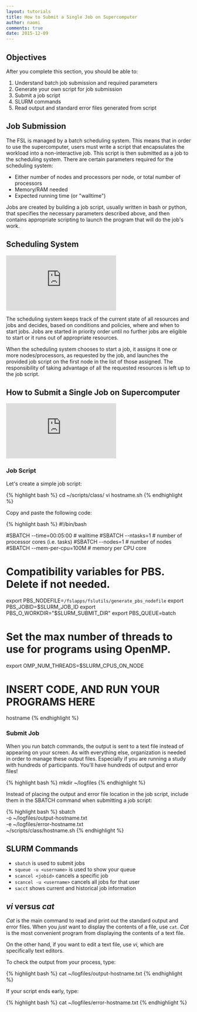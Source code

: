 ```yaml
---
layout: tutorials
title: How to Submit a Single Job on Supercomputer
author: naomi  
comments: true
date: 2015-12-09
---
```


## Objectives

After you complete this section, you should be able to:

1. Understand batch job submission and required parameters
2. Generate your own script for job submission
3. Submit a job script
4. SLURM commands
5. Read output and standard error files generated from script

## Job Submission

The FSL is managed by a batch scheduling system. This means that in order to use the supercomputer, users must write a script that encapsulates the workload into a non-interactive job. This script is then submitted as a job to the scheduling system. There are certain parameters required for the scheduling system:

* Either number of nodes and processors per node, or total number of processors
* Memory/RAM needed
* Expected running time (or "walltime")

Jobs are created by building a job script, usually written in bash or python, that specifies the necessary parameters described above, and then contains appropriate scripting to launch the program that will do the job's work.

## Scheduling System

<div class="embed-container">
  <iframe src="https://www.youtube.com/embed/h8TZokyI6yo" frameborder="0" allowfullscreen></iframe>
</div>

The scheduling system keeps track of the current state of all resources and jobs and decides, based on conditions and policies, where and when to start jobs. Jobs are started in priority order until no further jobs are eligible to start or it runs out of appropriate resources.

When the scheduling system chooses to start a job, it assigns it one or more nodes/processors, as requested by the job, and launches the provided job script on the first node in the list of those assigned. The responsibility of taking advantage of all the requested resources is left up to the job script.

## How to Submit a Single Job on Supercomputer

<div class="embed-container">
  <iframe src="https://www.youtube.com/embed/h8TZokyI6yo" frameborder="0" allowfullscreen></iframe>
</div>

### Job Script

Let's create a simple job script:

{% highlight bash %}
cd ~/scripts/class/
vi hostname.sh
{% endhighlight %}

Copy and paste the following code:

{% highlight bash %}
#!/bin/bash

#SBATCH --time=00:05:00   # walltime
#SBATCH --ntasks=1   # number of processor cores (i.e. tasks)
#SBATCH --nodes=1   # number of nodes
#SBATCH --mem-per-cpu=100M  # memory per CPU core

# Compatibility variables for PBS. Delete if not needed.
export PBS_NODEFILE=`/fslapps/fslutils/generate_pbs_nodefile`
export PBS_JOBID=$SLURM_JOB_ID
export PBS_O_WORKDIR="$SLURM_SUBMIT_DIR"
export PBS_QUEUE=batch

# Set the max number of threads to use for programs using OpenMP.
export OMP_NUM_THREADS=$SLURM_CPUS_ON_NODE

# INSERT CODE, AND RUN YOUR PROGRAMS HERE
hostname
{% endhighlight %}

### Submit Job

When you run batch commands, the output is sent to a text file instead of appearing on your screen. As with everything else, organization is needed in order to manage these output files. Especially if you are running a study with hundreds of participants. You'll have hundreds of output and error files!

{% highlight bash %}
mkdir ~/logfiles
{% endhighlight %}

Instead of placing the output and error file location in the job script, include them in the SBATCH command when submitting a job script:

{% highlight bash %}
sbatch \
-o ~/logfiles/output-hostname.txt \
-e ~/logfiles/error-hostname.txt \
~/scripts/class/hostname.sh
{% endhighlight %}

## SLURM Commands

* `sbatch` is used to submit jobs
* `squeue -u <username>` is used to show your queue
* `scancel <jobid>` cancels a specific job
* `scancel -u <username>` cancels all jobs for that user
* `sacct` shows current and historical job information

## *vi* versus *cat*

*Cat* is the main command to read and print out the standard output and error files. When you *just* want to display the contents of a file, use `cat`. *Cat* is the most convenient program from displaying the contents of a text file.

On the other hand, if you want to edit a text file, use *vi*, which are specifically text editors.

To check the output from your process, type:

{% highlight bash %}
cat ~/logfiles/output-hostname.txt
{% endhighlight %}

If your script ends early, type:

{% highlight bash %}
cat ~/logfiles/error-hostname.txt
{% endhighlight %}
